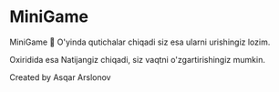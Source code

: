 # MiniGame
MiniGame 🎯
O'yinda qutichalar chiqadi siz esa ularni urishingiz lozim. 

Oxiridida esa Natijangiz chiqadi, siz vaqtni o'zgartirishingiz mumkin.

Created by Asqar Arslonov
